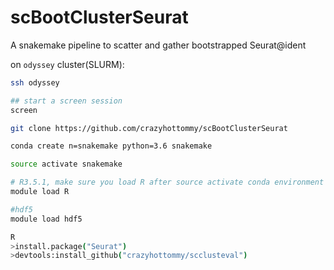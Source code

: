 # scBootClusterSeurat
A snakemake pipeline to scatter and gather bootstrapped Seurat@ident

on `odyssey` cluster(SLURM):

```bash
ssh odyssey

## start a screen session
screen

git clone https://github.com/crazyhottommy/scBootClusterSeurat

conda create n=snakemake python=3.6 snakemake

source activate snakemake

# R3.5.1, make sure you load R after source activate conda environment
module load R

#hdf5
module load hdf5

R
>install.package("Seurat")
>devtools:install_github("crazyhottommy/scclusteval")



```